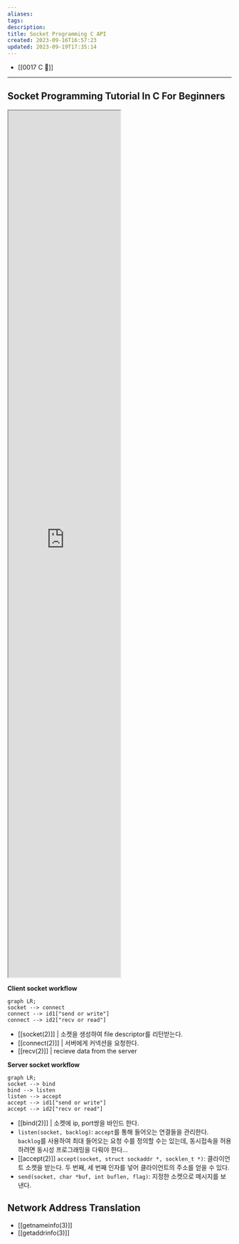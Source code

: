 ```yaml
---
aliases: 
tags: 
description:
title: Socket Programming C API
created: 2023-09-16T16:57:23
updated: 2023-09-19T17:35:14
---
```

- [[0017 C 🍎]]
___

## Socket Programming Tutorial In C For Beginners

<iframe title="Socket Programming Tutorial In C For Beginners | Part 1 | Eduonix" src="https://www.youtube.com/embed/LtXEMwSG5-8?feature=oembed" height="113" width="200" allowfullscreen="" allow="fullscreen" style="aspect-ratio: 1.76991 / 1; width: 50%; height: 50%;"></iframe>

**Client socket workflow**

```mermaid
graph LR;
socket --> connect
connect --> id1["send or write"]
connect --> id2["recv or read"]
```

- [[socket(2)]] | 소켓을 생성하여 file descriptor를 리턴받는다.
- [[connect(2)]] | 서버에게 커넥션을 요청한다.
- [[recv(2)]] | recieve data from the server

**Server socket workflow**

```mermaid
graph LR;
socket --> bind
bind --> listen
listen --> accept
accept --> id1["send or write"]
accept --> id2["recv or read"]
```

- [[bind(2)]] | 소켓에 ip, port쌍을 바인드 한다.
- `listen(socket, backlog)`: `accept`를 통해 들어오는 연결들을 관리한다. `backlog`를 사용하여 최대 들어오는 요청 수를 정의할 수는 있는데, 동시접속을 허용하려면 동시성 프로그래밍을 다뤄야 한다...
- [[accept(2)]] `accept(socket, struct sockaddr *, socklen_t *)`: 클라이언트 소켓을 받는다. 두 번째, 세 번째 인자를 넣어 클라이언트의 주소를 얻을 수 있다.
- `send(socket, char *buf, int buflen, flag)`: 지정한 소켓으로 메시지를 보낸다.

## Network Address Translation

- [[getnameinfo(3)]]
- [[getaddrinfo(3)]]